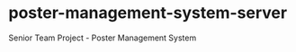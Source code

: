 poster-management-system-server
===============================

Senior Team Project - Poster Management System
